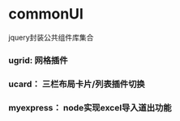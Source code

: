 # commonUI
jquery封装公共组件库集合
### ugrid:   网格插件
### ucard：  三栏布局卡片/列表插件切换
### myexpress：  node实现excel导入道出功能

